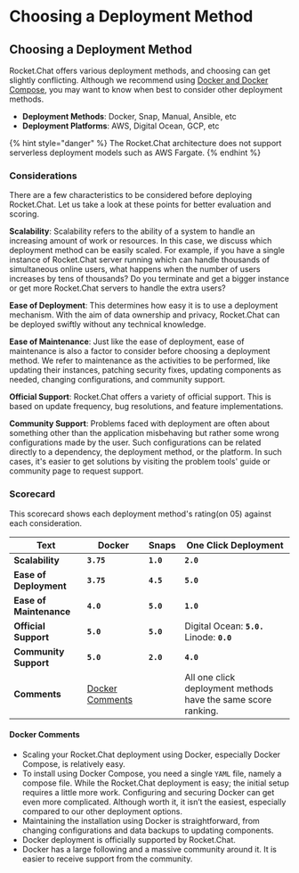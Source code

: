 # Choosing a Deployment Method

## Choosing a Deployment Method

Rocket.Chat offers various deployment methods, and choosing can get slightly conflicting. Although we recommend using [Docker and Docker Compose](rapid-deployment-methods/docker-and-docker-compose/), you may want to know when best to consider other deployment methods.

* **Deployment Methods**: Docker, Snap, Manual, Ansible, etc
* **Deployment Platforms**: AWS, Digital Ocean, GCP, etc

{% hint style="danger" %}
The Rocket.Chat architecture does not support serverless deployment models such as AWS Fargate.
{% endhint %}

### Considerations <a href="#considerations" id="considerations"></a>

There are a few characteristics to be considered before deploying Rocket.Chat. Let us take a look at these points for better evaluation and scoring.

**Scalability**: Scalability refers to the ability of a system to handle an increasing amount of work or resources. In this case, we discuss which deployment method can be easily scaled. For example, if you have a single instance of Rocket.Chat server running which can handle thousands of simultaneous online users, what happens when the number of users increases by tens of thousands? Do you terminate and get a bigger instance or get more Rocket.Chat servers to handle the extra users?

**Ease of Deployment**: This determines how easy it is to use a deployment mechanism. With the aim of data ownership and privacy, Rocket.Chat can be deployed swiftly without any technical knowledge.

**Ease of Maintenance**: Just like the ease of deployment, ease of maintenance is also a factor to consider before choosing a deployment method. We refer to maintenance as the activities to be performed, like updating their instances, patching security fixes, updating components as needed, changing configurations, and community support.

**Official Support**: Rocket.Chat offers a variety of official support. This is based on update frequency, bug resolutions, and feature implementations.

**Community Support**: Problems faced with deployment are often about something other than the application misbehaving but rather some wrong configurations made by the user. Such configurations can be related directly to a dependency, the deployment method, or the platform. In such cases, it's easier to get solutions by visiting the problem tools' guide or community page to request support.

### Scorecard <a href="#scorecard" id="scorecard"></a>

This scorecard shows each deployment method's rating(on 05) against each consideration.

| Text                    | Docker                                                      | Snaps     | One Click Deployment                                          |
| ----------------------- | ----------------------------------------------------------- | --------- | ------------------------------------------------------------- |
| **Scalability**         | **`3.75`**                                                  | **`1.0`** | **`2.0`**                                                     |
| **Ease of Deployment**  | **`3.75`**                                                  | **`4.5`** | **`5.0`**                                                     |
| **Ease of Maintenance** | **`4.0`**                                                   | **`5.0`** | **`1.0`**                                                     |
| **Official Support**    | **`5.0`**                                                   | **`5.0`** | Digital Ocean: **`5.0.`** Linode: **`0.0`**                   |
| **Community Support**   | **`5.0`**                                                   | **`2.0`** | **`4.0`**                                                     |
| **Comments**            | [Docker Comments](choosing-a-deployment-method.md#comments) |           | All one click deployment methods have the same score ranking. |

#### Docker Comments <a href="#comments" id="comments"></a>

* Scaling your Rocket.Chat deployment using Docker, especially Docker Compose, is relatively easy.
* To install using Docker Compose, you need a single `YAML` file, namely a compose file. While the Rocket.Chat deployment is easy; the initial setup requires a little more work. Configuring and securing Docker can get even more complicated. Although worth it, it isn’t the easiest, especially compared to our other deployment options.
* Maintaining the installation using Docker is straightforward, from changing configurations and data backups to updating components.
* Docker deployment is officially supported by Rocket.Chat.
* Docker has a large following and a massive community around it. It is easier to receive support from the community.
